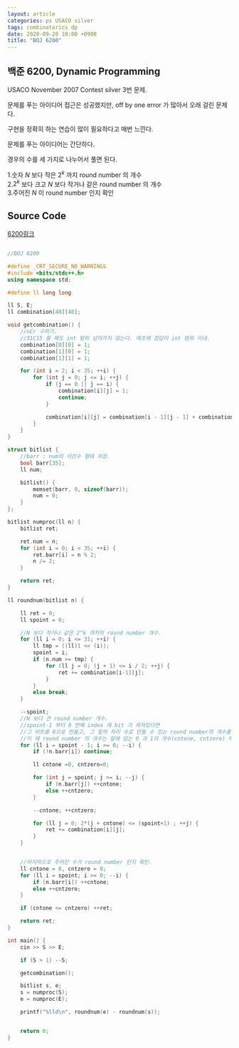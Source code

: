 ```yaml
---
layout: article
categories: ps USACO silver
tags: combinatorics dp
date: 2020-09-20 10:00 +0900
title: "BOJ 6200"
---
```


## 백준 6200, Dynamic Programming

USACO November 2007 Contest silver 3번 문제.  

문제를 푸는 아이디어 접근은 성공했지만, off by one error 가 많아서 오래 걸린 문제다.  

구현을 정확히 하는 연습이 많이 필요하다고 매번 느낀다.  

문제를 푸는 아이디어는 간단하다.

경우의 수를 세 가지로 나누어서 풀면 된다.

1.숫자 $N$ 보다 작은 $2^k$ 까지 round number 의 개수  
2.$2^k$ 보다 크고 $N$ 보다 작거나 같은 round number 의 개수  
3.주어진 $N$ 이 round number 인지 확인  


## Source Code

[6200링크](https://www.acmicpc.net/problem/6200) 

```cpp

//BOJ 6200

#define _CRT_SECURE_NO_WARNINGS
#include <bits/stdc++.h>
using namespace std;

#define ll long long

ll S, E;
ll combination[40][40];

void getcombination() {
	//nCr 구하기.
	//31C15 를 해도 int 범위 넘어가지 않는다. 애초에 정답이 int 범위 이내.
	combination[0][0] = 1;
	combination[1][0] = 1;
	combination[1][1] = 1;

	for (int i = 2; i < 35; ++i) {
		for (int j = 0; j <= i; ++j) {
			if (j == 0 || j == i) {
				combination[i][j] = 1;
				continue;
			}

			combination[i][j] = combination[i - 1][j - 1] + combination[i - 1][j];
		}
	}
}

struct bitlist {
	//barr : num의 이진수 형태 저장.
	bool barr[35];
	ll num;

	bitlist() {
		memset(barr, 0, sizeof(barr));
		num = 0;
	}
};

bitlist numproc(ll n) {
	bitlist ret;

	ret.num = n;
	for (int i = 0; i < 35; ++i) {
		ret.barr[i] = n % 2;
		n /= 2;
	}

	return ret;
}

ll roundnum(bitlist n) {

	ll ret = 0;
	ll spoint = 0;

	//N 보다 작거나 같은 2^k 까지의 round number 개수.
	for (ll i = 0; i <= 31; ++i) {
		ll tmp = ((ll)1 << (i));
		spoint = i;
		if (n.num >= tmp) {
			for (ll j = 0; (j + 1) <= i / 2; ++j) {
				ret += combination[i-1][j];
			}
		}
		else break;
	}

	--spoint;
	//N 보다 큰 round number 개수.
	//spoint-1 부터 0 번째 index 에 bit 가 켜져있다면
	//그 비트를 0으로 만들고, 그 밑의 자리 수로 만들 수 있는 round number의 개수를 센다.
	//이 때 round number 의 개수는 앞에 있는 0 과 1의 개수(cntone, cntzero) 에 의존한다.
	for (ll i = spoint - 1; i >= 0; --i) {
		if (!n.barr[i]) continue;

		ll cntone =0, cntzero=0;

		for (int j = spoint; j >= i; --j) {
			if (n.barr[j]) ++cntone;
			else ++cntzero;
		}

		--cntone; ++cntzero;

		for (ll j = 0; 2*(j + cntone) <= (spoint+1) ; ++j) {
			ret += combination[i][j];
		}
	}


	//마지막으로 주어진 수가 round number 인지 확인.
	ll cntone = 0, cntzero = 0;
	for (ll i = spoint; i >= 0; --i) {
		if (n.barr[i]) ++cntone;
		else ++cntzero;
	}

	if (cntone <= cntzero) ++ret;

	return ret;
}

int main() {
	cin >> S >> E;

	if (S > 1) --S;

	getcombination();

	bitlist s, e;
	s = numproc(S);
	e = numproc(E);

	printf("%lld\n", roundnum(e) - roundnum(s));


	return 0;
}

```